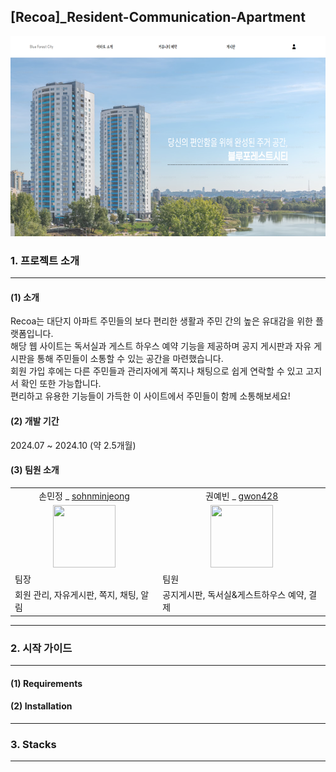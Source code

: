 <h2>[Recoa]_Resident-Communication-Apartment</h2>
<img src="src/main/webapp/resources/images/main/mainPage.png"/>
<h3>1. 프로젝트 소개</h3>
<hr>
<h4>(1) 소개 </h4>
<span>Recoa는 대단지 아파트 주민들의 보다 편리한 생활과 주민 간의 높은 유대감을 위한 플랫폼입니다.</span><br>
<span>해당 웹 사이트는 독서실과 게스트 하우스 예약 기능을 제공하며 공지 게시판과 자유 게시판을 통해 주민들이 소통할 수 있는 공간을 마련했습니다.</span><br>
<span>회원 가입 후에는 다른 주민들과 관리자에게 쪽지나 채팅으로 쉽게 연락할 수 있고 고지서 확인 또한 가능합니다.</span><br>
<span>편리하고 유용한 기능들이 가득한 이 사이트에서 주민들이 함께 소통해보세요!</span>
<h4>(2) 개발 기간 </h4>
<span>2024.07 ~ 2024.10 (약 2.5개월)</span>
<h4>(3) 팀원 소개 </h4>
<table>
  <tbody>
    <tr>
      <td align="center">
        손민정 _ <a href="https://github.com/sohnminjeong">sohnminjeong</a>
      </td>
      <td align="center">
        권예빈 _  <a href="https://github.com/gwon428">gwon428</a>
      </td>
    </tr>
    <tr>
      <td align="center">
        <a href="https://github.com/sohnminjeong">
          <img src="https://avatars.githubusercontent.com/u/152463277?v=4" width="100px" height="100px">  
        </a>
      </td>
      <td align="center">
        <a href="https://github.com/gwon428">
          <img src="https://avatars.githubusercontent.com/u/152463087?v=4" width="100px" height="100px">  
        </a>
      </td>
    </tr>
    <tr>
      <td>팀장</td>
      <td>팀원</td>
    </tr>
    <tr>
      <td>회원 관리, 자유게시판, 쪽지, 채팅, 알림</td>
      <td>공지게시판, 독서실&게스트하우스 예약, 결제</td>
    </tr>
  </tbody>
</table>
<hr>
<h3>2. 시작 가이드</h3>
<hr>
<h4>(1) Requirements</h4>
<h4>(2) Installation</h4>
<hr>
<h3>3. Stacks</h3>
<hr>
